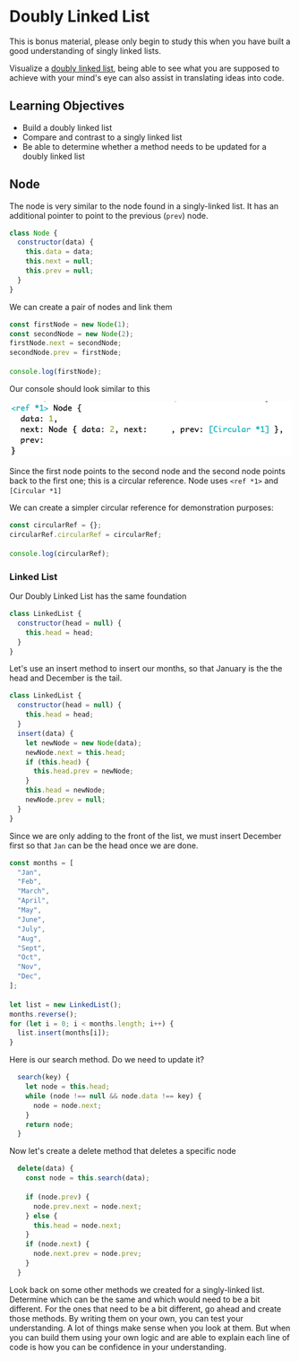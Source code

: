 # Doubly Linked List

This is bonus material, please only begin to study this when you have built a good understanding of singly linked lists.

Visualize a [doubly linked list](https://csvistool.com/DoublyLinkedList), being able to see what you are supposed to achieve with your mind's eye can also assist in translating ideas into code.

## Learning Objectives

- Build a doubly linked list
- Compare and contrast to a singly linked list
- Be able to determine whether a method needs to be updated for a doubly linked list

## Node

The node is very similar to the node found in a singly-linked list. It has an additional pointer to point to the previous (`prev`) node.

```js
class Node {
  constructor(data) {
    this.data = data;
    this.next = null;
    this.prev = null;
  }
}
```

We can create a pair of nodes and link them

```js
const firstNode = new Node(1);
const secondNode = new Node(2);
firstNode.next = secondNode;
secondNode.prev = firstNode;

console.log(firstNode);
```

Our console should look similar to this

![](../assets/log-doubly-linked-list.png)

Since the first node points to the second node and the second node points back to the first one; this is a circular reference. Node uses `<ref *1>` and `[Circular *1]`

We can create a simpler circular reference for demonstration purposes:

```js
const circularRef = {};
circularRef.circularRef = circularRef;

console.log(circularRef);
```

### Linked List

Our Doubly Linked List has the same foundation

```js
class LinkedList {
  constructor(head = null) {
    this.head = head;
  }
}
```

Let's use an insert method to insert our months, so that January is the the head and December is the tail.

```js
class LinkedList {
  constructor(head = null) {
    this.head = head;
  }
  insert(data) {
    let newNode = new Node(data);
    newNode.next = this.head;
    if (this.head) {
      this.head.prev = newNode;
    }
    this.head = newNode;
    newNode.prev = null;
  }
}
```

Since we are only adding to the front of the list, we must insert December first so that `Jan` can be the head once we are done.

```js
const months = [
  "Jan",
  "Feb",
  "March",
  "April",
  "May",
  "June",
  "July",
  "Aug",
  "Sept",
  "Oct",
  "Nov",
  "Dec",
];

let list = new LinkedList();
months.reverse();
for (let i = 0; i < months.length; i++) {
  list.insert(months[i]);
}
```

Here is our search method. Do we need to update it?

```js
  search(key) {
    let node = this.head;
    while (node !== null && node.data !== key) {
      node = node.next;
    }
    return node;
  }
```

Now let's create a delete method that deletes a specific node

```js
  delete(data) {
    const node = this.search(data);

    if (node.prev) {
      node.prev.next = node.next;
    } else {
      this.head = node.next;
    }
    if (node.next) {
      node.next.prev = node.prev;
    }
  }
```

Look back on some other methods we created for a singly-linked list. Determine which can be the same and which would need to be a bit different. For the ones that need to be a bit different, go ahead and create those methods. By writing them on your own, you can test your understanding. A lot of things make sense when you look at them. But when you can build them using your own logic and are able to explain each line of code is how you can be confidence in your understanding.
